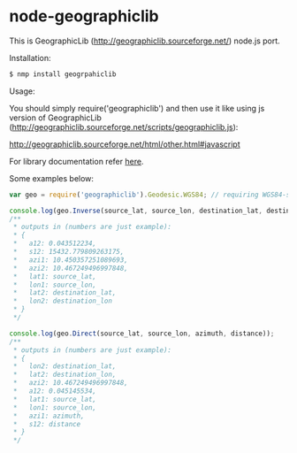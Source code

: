# node-geographiclib

This is GeographicLib (http://geographiclib.sourceforge.net/) node.js port.

Installation:

```javascript
$ nmp install geogrpahiclib
```

Usage:

You should simply require('geographiclib') and then use it like using js version of GeographicLib
(http://geographiclib.sourceforge.net/scripts/geographiclib.js):

http://geographiclib.sourceforge.net/html/other.html#javascript

For library documentation refer [here](http://geographiclib.sourceforge.net/html/classGeographicLib_1_1Geodesic.html).

Some examples below:

```javascript
var geo = require('geographiclib').Geodesic.WGS84; // requiring WGS84-standard geoid

console.log(geo.Inverse(source_lat, source_lon, destination_lat, destination_lon));
/**
 * outputs in (numbers are just example):
 * {
 *   a12: 0.043512234,
 *   s12: 15432.779809263175,
 *   azi1: 10.450357251089693,
 *   azi2: 10.467249496997848,
 *   lat1: source_lat,
 *   lon1: source_lon,
 *   lat2: destination_lat,
 *   lon2: destination_lon
 * }
 */

console.log(geo.Direct(source_lat, source_lon, azimuth, distance));
/**
 * outputs in (numbers are just example):
 * {
 *   lon2: destination_lat,
 *   lat2: destination_lon,
 *   azi2: 10.467249496997848,
 *   a12: 0.045145534,
 *   lat1: source_lat,
 *   lon1: source_lon,
 *   azi1: azimuth,
 *   s12: distance
 * }
 */

```
